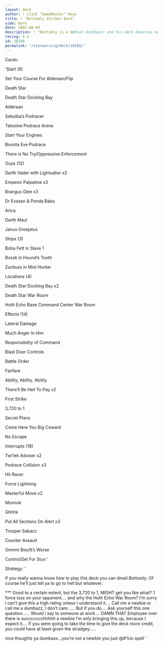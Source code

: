```yaml
---
layout: deck
author: ! Clint "GameMaster" Hays
title: ! "Bottomly Strikes Back"
side: Dark
date: 2001-08-09
description: ! "Bottomly is a @#$%in deckbeast and his deck deserves more credit than its getting.  You the man Bottomly."
rating: 4.5
id: 18188
permalink: "/starwarsccg/deck/18188/"
---
```

Cards: 

'Start (9) 

Set Your Course For Alderaan/Flip 

Death Star 

Death Star Docking Bay 

Alderaan 

Sebulba&#8217;s Podracer 

Tatooine Podrace Arena 

Start Your Engines 

Boonta Eve Podrace 

There is No Try/Oppressive Enforcement 


Guys (12) 

Darth Vader with Lightsaber x2 

Emperor Palpatine x3 

Brangus Glee x3 

Dr Evazan & Ponda Baba 

Arica 

Darth Maul 

Janus Greejatus 


Ships (3) 

Boba Fett in Slave 1 

Bossk in Hound&#8217;s Tooth 

Zuckuss in Mist Hunter 


Locations (4) 

Death Star Docking Bay x2 

Death Star War Room 

Hoth Echo Base Command Center War Room 


Effects (14) 

Lateral Damage 

Much Anger In Him 

Responsibility of Command 

Blast Door Controls 

Battle Order 

Fanfare 

Ability, Ability, Ability 

There&#8217;ll Be Hell To Pay x2 

First Strike 

3,720 to 1 

Secret Plans 

Come Here You Big Coward 

No Escape 


Interrupts (18) 

Twi&#8217;lek Adviser x2 

Podrace Collision x3 

Hit Racer 

Force Lightning 

Masterful Move x2 

Monnok 

Ghhhk 

Put All Sections On Alert x3 

Trooper Sabacc 

Counter Assault 

Ommni Box/It&#8217;s Worse 

Control/Set For Stun  '

Strategy: '

If you really wanna know how to play this deck you can dmail Bottomly.  Of course he’ll just tell ya to go to hell but whatever. 



*** Good to a certain extent, but the 3,720 to 1, MIGHT get you like what? 1 force loss on your oppenent.... and why the Hoth Echo War Room? I’m sorry I can’t give this a high rating unless I understand it.... Call me a newbie or call me a dumbazz, I don’t care...... But if you do.... Ask yourself this one question...... Would I say to someone at work.... DAMN THAT Employee over there is succccccchhhhh a newbie I’m only bringing this up, because I expect it.... If you were going to take the time to give the deck more credit, you could have at least given the stradgey.....  


nice thoughts ya dumbass...you’re not a newbie you just @#$%in suck...why dont you read some of the cards?  and learn to @#$%in spell '
